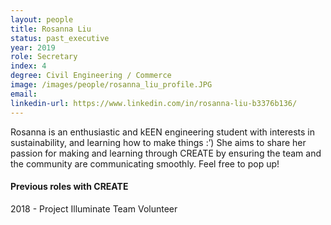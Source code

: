 ```yaml
---
layout: people
title: Rosanna Liu
status: past_executive
year: 2019
role: Secretary
index: 4
degree: Civil Engineering / Commerce 
image: /images/people/rosanna_liu_profile.JPG
email:
linkedin-url: https://www.linkedin.com/in/rosanna-liu-b3376b136/
---
```

Rosanna is an enthusiastic and kEEN engineering student with interests in sustainability, and learning how to make things :’) She aims to share her passion for making and learning through CREATE by ensuring the team and  the community are communicating smoothly. Feel free to pop up! 
<h4>Previous roles with CREATE</h4>
2018 - Project Illuminate Team Volunteer<br>
